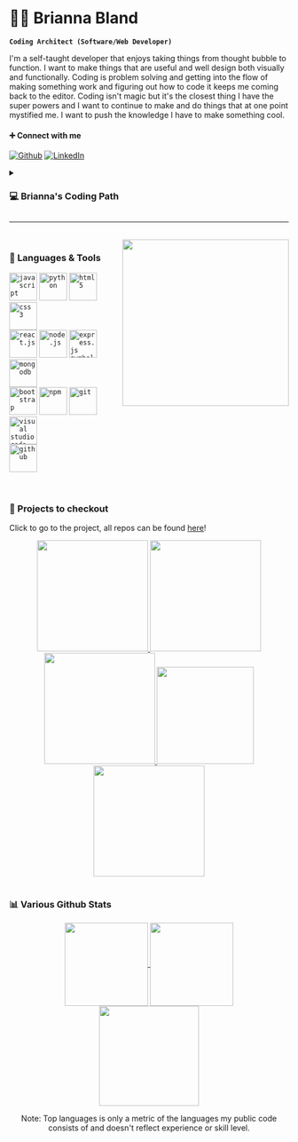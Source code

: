 # ✌🏽 Brianna Bland

**`Coding Architect (Software/Web Developer)`**



I'm a self-taught developer that enjoys taking things from thought bubble to function. I want to make things that are useful and well design both visually and functionally. Coding is problem solving and getting into the flow of making something work and figuring out how to code it keeps me coming back to the editor. Coding isn't magic but it's the closest thing I have the super powers and I want to continue to make and do things that at one point mystified me. I want to push the knowledge I have to make something cool. 

#### ➕ Connect with me
<div align="left">

[![Github](https://img.shields.io/badge/-Github-181717?style=for-the-badge&logo=Github&logoColor=white)](https://github.com/bbland1/)
[![LinkedIn](https://img.shields.io/badge/-LinkedIn-0077B5?style=for-the-badge&logo=LinkedIn&logoColor=white)](https://www.linkedin.com/in/bbland1/)
<!-- [![Email](https://img.shields.io/badge/-Email-3e91a3?style=for-the-badge&logo=Minutemailer&logoColor=white)](mailto:brianna.davis357@gmail.com) -->
</div>

<details>
 <summary><h3>💻 Brianna's Coding Path</h3></summary>
  I worked as a technichian at the help and repair desk at school and most of my fellow coworkers were some form of CS degree, and while we were sharing some classes(math really) my Chemistry class were taking a very different approach to the problem solving method than theres. During down time hearing them talk about their projects or actually watching them code, asking questions when I didn't feel like I was disturbing their flow. I was dabbling here and there then, but I was in Chemistry classes that were arguably kicking my butt, so it often got pushed to the backburner. I finished my degree thinking I'd never really go all the way for coding and for a while I didn't. I worked as a lab manager, and it took a lot of focus and skills, but I had 2 bosses that used various coding to help our jobs be easier and again I found myself asking questions to learn and help them.
  <br>
  <br>
  My second boss loves Matlab, and a lot of what they were running in the background involved that. While not everything they did involved my portion of managing the labs I was very interested and wanted to know more. So I took some of Matlab's basic starter classes, and while me and Matlab didn't really fit the coding bug 🐛 was found. So I still helped with the logic behind the coding where I could for my boss but I went down the path to finally learn more coing. Python was my enterance, then Javascript, then more Python and just bits and pieces that come along in those journeys. I was fully into this new thing, I aslo really told no one for a while until I started to build projects becaue I wanted to make sure it wasn't just the new shiny thing. Spoiler: I couldn't stop. I wanted to keep learning and keep pushing. 
  <br>
  <br>
  Coding has been something I didn't realize I needed, but wow has it been a passion that I am happy to have. I find myself watching random youtube videos even in languages I don't know because the logic and coding facinates me, or wondering if I could figure out how to do that. The journey isn't over yet, but we are definetly enjoying each step.
  </details>


---
<br>

<img align="right" width="300" src="https://user-images.githubusercontent.com/104288486/198868214-72497a58-7cbd-4ac1-bc24-4cd78154f04f.png">



### 🧰 Languages & Tools
<div width="100">
<code><img title="JavaScript" alt="javascript" width="50px" src="https://cdn.jsdelivr.net/gh/devicons/devicon/icons/javascript/javascript-plain.svg" /></code>
<code><img title="Python" alt="python" width="50px" src="https://cdn.jsdelivr.net/gh/devicons/devicon/icons/python/python-original.svg" /></code>
<code><img title="HTML 5" alt="html5" width="50px" src="https://cdn.jsdelivr.net/gh/devicons/devicon/icons/html5/html5-original.svg" /></code>
<code><img title="CSS 3" alt="css 3" width="50px" src="https://cdn.jsdelivr.net/gh/devicons/devicon/icons/css3/css3-original.svg" /></code>
<br>
<code><img title="ReactJS" alt="react.js" width="50px" src="https://cdn.jsdelivr.net/gh/devicons/devicon/icons/react/react-original.svg" /></code>
<code><img title="NodeJS" alt="node.js" width="50px" src="https://cdn.jsdelivr.net/gh/devicons/devicon/icons/nodejs/nodejs-original.svg" /></code>
<code><img title="ExpressJS" alt="express.js symbol" width="50px" src="https://cdn.jsdelivr.net/gh/devicons/devicon/icons/express/express-original.svg" /></code>
<code><img title="MongoDB". alt="mongodb" width="50px" src="https://cdn.jsdelivr.net/gh/devicons/devicon/icons/mongodb/mongodb-original.svg" /></code>
<br>
<code><img title="Bootstrap" alt="bootstrap" width="50px" src="https://cdn.jsdelivr.net/gh/devicons/devicon/icons/bootstrap/bootstrap-plain.svg" /></code>
<code><img title="npm" alt="npm" width="50px" src="https://cdn.jsdelivr.net/gh/devicons/devicon/icons/npm/npm-original-wordmark.svg" /></code>
<code><img title="Git" alt="git" width="50px" src="https://cdn.jsdelivr.net/gh/devicons/devicon/icons/git/git-original.svg" /></code>
<code><img title="VS Code" alt="visual studio code" width="50px" src="https://cdn.jsdelivr.net/gh/devicons/devicon/icons/vscode/vscode-original.svg" /></code>
<br>
<code><img title="GitHub" alt="github" width="50px" src="https://cdn.jsdelivr.net/gh/devicons/devicon/icons/github/github-original.svg" /></code>
</div>

<br>

#

### 👀 Projects to checkout
Click to go to the project, all repos can be found [here](https://github.com/bbland1?tab=repositories)!
<br>
<div align="center">
<a href="http://so-its-shoujo.vercel.app/">
 <img title="So It's Shoujo" alt="" width="200px" src="https://user-images.githubusercontent.com/104288486/198900661-ae98b7cf-d455-4378-a3d5-426beb98fa26.png" />
</a>
<a href="https://pacific-headland-63101.onrender.com">
 <img title="Secrets, share annonomusly." alt="" width="200px" src="https://user-images.githubusercontent.com/104288486/198900979-7758fdd5-10cf-4abb-9b20-1a6165d1d7ca.png" />
</a>
<a href="https://serene-shore-54412.onrender.com">
 <img title="A Simple Todo List" alt="" width="200px" src="https://user-images.githubusercontent.com/104288486/198901332-3673d34f-d0e1-4b41-9885-f0f5141960cc.png" />
</a>
<a href="https://github.com/bbland1/Pomodoro-Timer#readme">
 <img title="Pomodoro Timer" alt="" width="175px" src="https://user-images.githubusercontent.com/104288486/198901454-c340b972-ea14-40a3-9e63-9f224c3ee58a.png" />
</a>
 <a href="https://noted-six.vercel.app">
 <img title="Noted, Google Keep Clone" alt="" width="200px" src="https://user-images.githubusercontent.com/104288486/198901552-5d035c83-4e76-4b6f-b4da-531dc9280fdd.png" />
</a>
</div>

#

### 📊 Various Github Stats
<div align="center">
<a href="https://github.com/anuraghazra/github-readme-stats">
  <img align="center" src="https://github-readme-stats.vercel.app/api?username=bbland1&show_icons=true&theme=calm" height=150px/>
</a>
<a href="https://github.com/anuraghazra/convoychat">
  <img align="center" src="https://github-readme-stats.vercel.app/api/top-langs/?username=bbland1&layout=compact&theme=calm" height=150px/>
</a>
  <br>
<a href="https://git.io/streak-stats">
  <img src="https://streak-stats.demolab.com?user=bbland1&theme=calm" height="180px">
</a>
  
<p>Note: Top languages is only a metric of the languages my public code consists of and doesn't reflect experience or skill level.<p>
</div>
